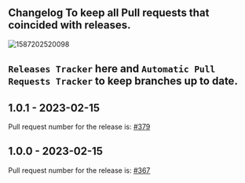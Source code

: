 ## Changelog To keep all Pull requests that coincided with releases.

![1587202520098](https://user-images.githubusercontent.com/31228460/219276932-52712f36-9d9a-4496-88df-678475f646e4.png)

## `Releases Tracker` here and `Automatic Pull Requests Tracker` to keep branches up to date.

## 1.0.1 - 2023-02-15

Pull request number for the release is: [#379](https://github.com/jge162/Action-workflows/pull/379)

## 1.0.0 - 2023-02-15

Pull request number for the release is: [#367](https://github.com/jge162/Action-workflows/pull/367)

